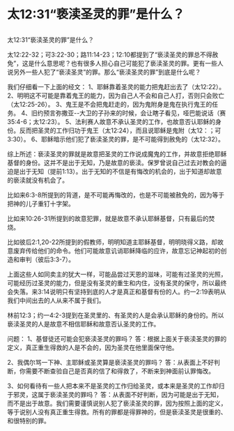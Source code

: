 # 太12:31“亵渎圣灵的罪”是什么？

## 

太12:31“亵渎圣灵的罪”是什么？

太12:22-32；可3:22-30；路11:14-23；12:10都提到了“亵渎圣灵的罪总不得赦免”，这是什么意思呢？也有很多人担心自己可能犯了亵渎圣灵的罪。更有一些人说另外一些人犯了“亵渎圣灵”的罪。那么“亵渎圣灵的罪”到底是什么呢？

 我们仔细看一下上面的经文：
1、耶稣靠着圣灵的能力把鬼赶出去了（太12:22）。
2、明明这不可能是靠着鬼王的能力，因为自己人不会和自己人打，否则只会败亡（太12:25-26）。
3、鬼王是不会把鬼赶走的，因为鬼附身是鬼在执行鬼王的任务。
4、旧约预言弥撒亚--大卫的子孙来的时候，会让瞎子看见，哑巴能说话（赛35:4-6；太12:23）。
5、法利赛人故意不承认圣灵的工作，也故意否认耶稣的身份。反而把圣灵的工作归功于鬼王（太12:24），而且说耶稣是鬼附（太12：；可3:30）。
6、耶稣暗示他们犯了亵渎圣灵的罪，是不可能得到赦免的（太12:32）。

综上所述：亵渎圣灵的罪就是故意把圣灵的工作说成魔鬼的工作，并故意拒绝耶稣基督的身份。这并不是出于无知，乃是故意的亵渎。保罗曾说自己过去对教会的逼迫是出于无知（提前1:13）。出于无知的不信是有悔改的机会的，出于知道却故意的亵渎就没有机会了。

比如来6:3-8所提到的背道，是不可能再悔改的，也是不可能被赦免的，因为等于把神的儿子重钉十字架。

比如来10:26-31所提到的故意犯罪，就是故意不承认耶稣基督，只有最后的焚烧。

比如彼后2:1,20-22所提到的假教师，明明知道主耶稣基督，明明晓得义路，却故意废弃传给他们的命令。他们可能故意讥诮耶稣降临的应许，故意忘记神起初的创造和审判（彼后3:3-7）。

上面这些人如同卖主的犹大一样，可能品尝过天恩的滋味，可能有过圣灵的光照，可能经历过圣灵的能力，但是没有圣灵的重生和内住，没有圣灵的保守，所以最终会失落。来3:14说明只有坚持到底的人才是真正和基督有份的人。约一2:19表明从我们中间出去的人从来不属于我们。

林前12:3；约一4:2-3提到在圣灵里的、有圣灵的人是会承认耶稣的身份的。所以亵渎圣灵的人是故意不相信耶稣和故意否认圣灵的工作。

问题：
1、基督徒还可能会犯亵渎圣灵的罪吗？
答：根据上面关于亵渎圣灵的罪的定义，真正重生得救的人是不会的，因为圣灵在他里面保守他。

2、我偶尔骂一下神、主耶稣或圣灵算是亵渎圣灵的罪吗？
答：从表面上不好判断，你需要不断查验自己是否真的信了和得救了，不断来到神面前认罪悔改。

3、如何看待有一些人把本来不是圣灵的工作归给圣灵，或本来是圣灵的工作却归于邪灵，这属于亵渎圣灵的罪吗？
答：从表面不好判断，因为可能是出于无知，而不是出于故意。我们需要谨慎说别人犯了亵渎圣灵的罪，因为按照上面的定义，等于说别人没有真正重生得救。所有的罪都是得罪神的，但是亵渎圣灵是很重的、和很特别的罪。
